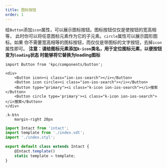 ```yaml
---
title: 图标按钮
order: 1
---
```


给`Button`添加`icon`属性，可以展示图标按钮。图标按钮仅仅是使按钮的宽高相等，
此时你可以将任意图标元素作为它的子元素。`circle`属性可以展示圆形图标。如果
你不需要宽高相等的图标按钮，而仅仅是带图标的文字按钮，去掉`icon`属性即可。
__注意：请给图标元素添加`k-icon`类名，用于定位图标元素，以便按钮变为`loading`状态
时能够将它替换为loading图标__

```vdt
import Button from 'kpc/components/button';

<div>
    <Button icon><i class="ion-ios-search"></i></Button>
    <Button icon circle><i class="ion-ios-search"></i></Button>
    <Button type="primary"><i class="k-icon ion-ios-search"></i>搜索</Button>
    <Button circle type='primary'><i class="k-icon ion-ios-search"></i>搜索</Button>
</div>
```

```styl
.k-btn
    margin-right 20px
```

```js
import Intact from 'intact';
import template from './index.vdt';
import './index.styl';

export default class extends Intact {
    @Intact.template()
    static template = template;
}
```
